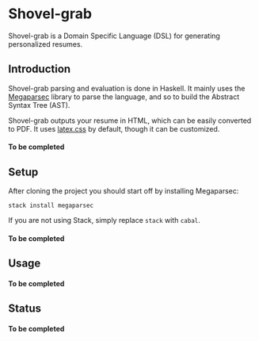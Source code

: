 # Shovel-grab
Shovel-grab is a Domain Specific Language (DSL) for generating personalized resumes.

## Introduction
Shovel-grab parsing and evaluation is done in Haskell. It mainly uses the [Megaparsec](https://github.com/mrkkrp/megaparsec) library to parse the language,
and so to build the Abstract Syntax Tree (AST).

Shovel-grab outputs your resume in HTML, which can be easily converted to PDF.
It uses [latex.css](https://github.com/davidrzs/latexcss) by default, though it can be customized.

#### To be completed

## Setup
After cloning the project you should start off by installing Megaparsec:

``` stack install megaparsec ```

If you are not using Stack, simply replace ``` stack ``` with ``` cabal ```.

#### To be completed

## Usage
#### To be completed

## Status
#### To be completed
